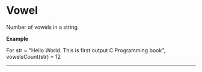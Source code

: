 # Vowel

 Number of vowels in a string

 **Example**

For str = "Hello World. This is first output C Programming book", vowelsCount(str) = 12

---